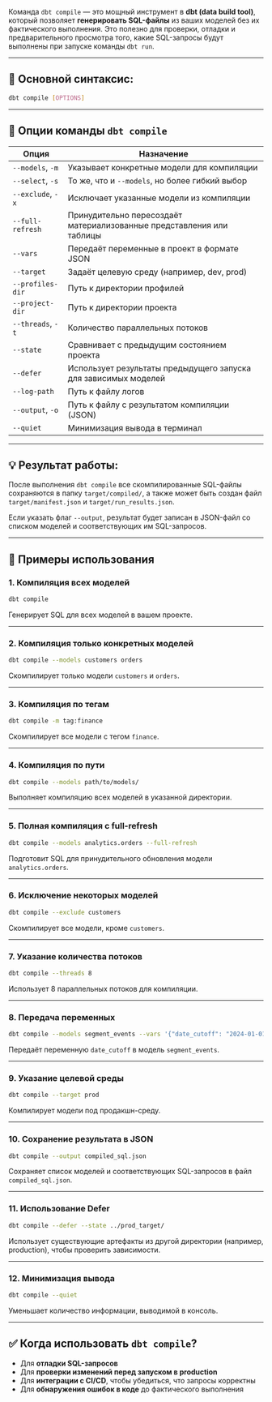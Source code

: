 
Команда `dbt compile` — это мощный инструмент в **dbt (data build tool)**, который позволяет **генерировать SQL-файлы** из ваших моделей без их фактического выполнения. Это полезно для проверки, отладки и предварительного просмотра того, какие SQL-запросы будут выполнены при запуске команды `dbt run`.

---

## 📌 Основной синтаксис:
```bash
dbt compile [OPTIONS]
```

---

## 🔧 Опции команды `dbt compile`

| Опция | Назначение |
|-------|------------|
| `--models`, `-m` | Указывает конкретные модели для компиляции |
| `--select`, `-s` | То же, что и `--models`, но более гибкий выбор |
| `--exclude`, `-x` | Исключает указанные модели из компиляции |
| `--full-refresh` | Принудительно пересоздаёт материализованные представления или таблицы |
| `--vars` | Передаёт переменные в проект в формате JSON |
| `--target` | Задаёт целевую среду (например, dev, prod) |
| `--profiles-dir` | Путь к директории профилей |
| `--project-dir` | Путь к директории проекта |
| `--threads`, `-t` | Количество параллельных потоков |
| `--state` | Сравнивает с предыдущим состоянием проекта |
| `--defer` | Использует результаты предыдущего запуска для зависимых моделей |
| `--log-path` | Путь к файлу логов |
| `--output`, `-o` | Путь к файлу с результатом компиляции (JSON) |
| `--quiet` | Минимизация вывода в терминал |

---

## 💡 Результат работы:

После выполнения `dbt compile` все скомпилированные SQL-файлы сохраняются в папку `target/compiled/`, а также может быть создан файл `target/manifest.json` и `target/run_results.json`.

Если указать флаг `--output`, результат будет записан в JSON-файл со списком моделей и соответствующих им SQL-запросов.

---

## 🧠 Примеры использования

### 1. Компиляция всех моделей
```bash
dbt compile
```
Генерирует SQL для всех моделей в вашем проекте.

---

### 2. Компиляция только конкретных моделей
```bash
dbt compile --models customers orders
```
Скомпилирует только модели `customers` и `orders`.

---

### 3. Компиляция по тегам
```bash
dbt compile -m tag:finance
```
Скомпилирует все модели с тегом `finance`.

---

### 4. Компиляция по пути
```bash
dbt compile --models path/to/models/
```
Выполняет компиляцию всех моделей в указанной директории.

---

### 5. Полная компиляция с full-refresh
```bash
dbt compile --models analytics.orders --full-refresh
```
Подготовит SQL для принудительного обновления модели `analytics.orders`.

---

### 6. Исключение некоторых моделей
```bash
dbt compile --exclude customers
```
Скомпилирует все модели, кроме `customers`.

---

### 7. Указание количества потоков
```bash
dbt compile --threads 8
```
Использует 8 параллельных потоков для компиляции.

---

### 8. Передача переменных
```bash
dbt compile --models segment_events --vars '{"date_cutoff": "2024-01-01"}'
```
Передаёт переменную `date_cutoff` в модель `segment_events`.

---

### 9. Указание целевой среды
```bash
dbt compile --target prod
```
Компилирует модели под продакшн-среду.

---

### 10. Сохранение результата в JSON
```bash
dbt compile --output compiled_sql.json
```
Сохраняет список моделей и соответствующих SQL-запросов в файл `compiled_sql.json`.

---

### 11. Использование Defer
```bash
dbt compile --defer --state ../prod_target/
```
Использует существующие артефакты из другой директории (например, production), чтобы проверить зависимости.

---

### 12. Минимизация вывода
```bash
dbt compile --quiet
```
Уменьшает количество информации, выводимой в консоль.

---

## ✅ Когда использовать `dbt compile`?

- Для **отладки SQL-запросов**
- Для **проверки изменений перед запуском в production**
- Для **интеграции с CI/CD**, чтобы убедиться, что запросы корректны
- Для **обнаружения ошибок в коде** до фактического выполнения
